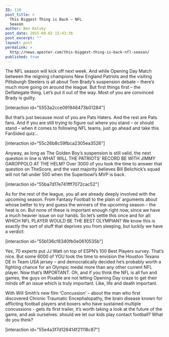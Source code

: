 ```yaml
---
ID: 110
post_title: >
  This Biggest Thing is Back – NFL
  Season
author: Ben Kalsky
post_date: 2015-09-02 15:43:36
post_excerpt: ""
layout: post
permalink: >
  http://news.apester.com/this-biggest-thing-is-back-nfl-season/
published: true
---
```

The NFL season will kick off next week. And while Opening Day Match between the reigning champions New England Patriots and the visiting Pittsburgh Steelers is all about Tom Brady’s suspension debate – there’s much more going on around the league. But first things first – the Deflategate thing. Let’s put it out of the way.
Most of you are convinced Brady is guilty.

[interaction id="5553a2cce091946473b01284"]

But that’s just because most of you are Pats Haters. And the rest are Pats fans.
And if you are still trying to figure out where you stand – or should stand – when it comes to following NFL teams, just go ahead and take this FanSided quiz…

[interaction id="55c26b8c59fbca2305ea3526"]

Anyway, as long as The Golden Boy’s suspension is still valid, the next question in line is WHAT WILL THE PATRIOTS’ RECORD BE WITH JIMMY GAROPPOLO AT THE HELM?   Over 3000 of you took the time to answer that question on TheScore, and the vast majority believes Bill Belichick’s squad will not fall under 500 when the Superbowl’s MVP is back. 

[interaction id="55ba7d17e741fff7072cac52"]

As for the rest of the league, you all are already deeply involved with the upcoming season. From Fantasy Football to the plain ol’ arguments about whose better to try and guess the winners of the upcoming season – the heat is on.   But none of these is important enough right now, since we have a much heavier issue on our hands. So let’s settle this once and for all: WHICH NFL PLAYER WOULD BE THE BEST OLYMPIAN? We know this is exactly the sort of stuff that deprives you from sleeping, but luckily we have a verdict:  

[interaction id="55b136cf8340fb0e0610535b"]

Yes, 70 experts put JJ Watt on top of ESPN’s 100 Best Players survey. That’s nice. But some 6000 of YOU took the time to envision the Houston Texans DE in Team USA jersey – and democratically decided he’s probably worth a fighting chance for an Olympic medal more than any other current NFL player. Now that’s IMPORTANT. Oh, and if you think the NFL is all fun and games, the guys on Pixable are not letting Opening Day craze to get their minds off an issue which is truly important. Like, life and death important.

With Will Smith’s new film ‘Concussion’ – about the man who first discovered Chronic Traumatic Encephalopathy, the brain disease known for afflicting football players and boxers who have sustained multiple concussions - gets its first trailer, it’s worth taking a look at the future of the game, and ask ourselves: should we let our kids play contact football? What do you think?

[interaction id="55e4a3f7d126414f21118c87"]
